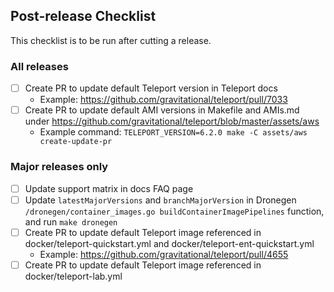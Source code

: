 ## Post-release Checklist

This checklist is to be run after cutting a release.

### All releases

- [ ] Create PR to update default Teleport version in Teleport docs
  - Example: https://github.com/gravitational/teleport/pull/7033
- [ ] Create PR to update default AMI versions in Makefile and AMIs.md under https://github.com/gravitational/teleport/blob/master/assets/aws
  - Example command: `TELEPORT_VERSION=6.2.0 make -C assets/aws create-update-pr`

### Major releases only

- [ ] Update support matrix in docs FAQ page
- [ ] Update `latestMajorVersions` and `branchMajorVersion` in Dronegen `/dronegen/container_images.go buildContainerImagePipelines` function, and run `make dronegen`
- [ ] Create PR to update default Teleport image referenced in docker/teleport-quickstart.yml and docker/teleport-ent-quickstart.yml
  - Example: https://github.com/gravitational/teleport/pull/4655
- [ ] Create PR to update default Teleport image referenced in docker/teleport-lab.yml
